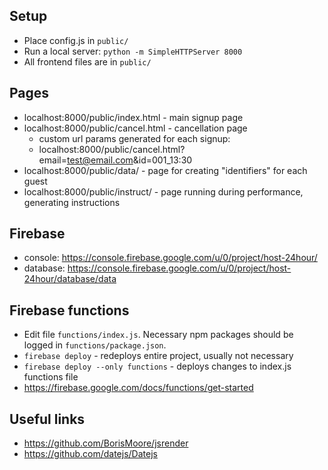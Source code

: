 ## Setup
* Place config.js in `public/`
* Run a local server: `python -m SimpleHTTPServer 8000`
* All frontend files are in `public/`

## Pages
* localhost:8000/public/index.html - main signup page
* localhost:8000/public/cancel.html - cancellation page
  * custom url params generated for each signup:
  * localhost:8000/public/cancel.html?email=test@email.com&id=001_13:30
* localhost:8000/public/data/ - page for creating "identifiers" for each guest
* localhost:8000/public/instruct/ - page running during performance, generating instructions

## Firebase
* console: https://console.firebase.google.com/u/0/project/host-24hour/
* database: https://console.firebase.google.com/u/0/project/host-24hour/database/data

## Firebase functions
* Edit file `functions/index.js`. Necessary npm packages should be logged in `functions/package.json`.
* `firebase deploy` - redeploys entire project, usually not necessary
* `firebase deploy --only functions` - deploys changes to index.js functions file
* https://firebase.google.com/docs/functions/get-started

## Useful links
* https://github.com/BorisMoore/jsrender
* https://github.com/datejs/Datejs